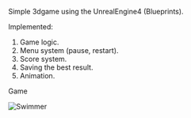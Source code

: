 Simple 3dgame using the UnrealEngine4 (Blueprints).

Implemented:

1. Game logic.
2. Menu system (pause, restart).
3. Score system.
4. Saving the best result.
5. Animation.


Game

![Swimmer](https://user-images.githubusercontent.com/82403909/132992340-6c3c75d8-1e67-4be2-827c-84755a257a15.gif)
